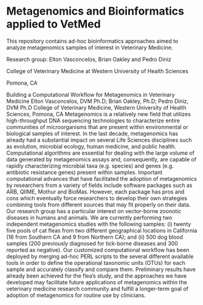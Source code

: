# Metagenomics and Bioinformatics applied to VetMed
This repository contains ad-hoc bioinformatics approaches aimed to analyze metagenomics samples of interest in Veterinary Medicine.

Research group: Elton Vasconcelos, Brian Oakley and Pedro Diniz

College of Veterinary Medicine at Western University of Health Sciences

Pomona, CA

Building a Computational Workflow for Metagenomics in Veterinary Medicine
Elton Vasconcelos, DVM Ph.D; Brian Oakley, Ph.D; Pedro Diniz, DVM Ph.D
College of Veterinary Medicine, Western University of Health Sciences, Pomona, CA
Metagenomics is a relatively new field that utilizes high-throughput DNA sequencing
technologies to characterize entire communities of microorganisms that are present within
environmental or biological samples of interest. In the last decade, metagenomics has already
had a substantial impact on several Life Sciences disciplines such as evolution, microbial
ecology, human medicine, and public health. Computational algorithms are essential for dealing
with the large volume of data generated by metagenomics assays and, consequently, are capable
of rapidly characterizing microbial taxa (e.g. species) and genes (e.g. antibiotic resistance genes)
present within samples. Important computational advances that have facilitated the adoption of
metagenomics by researchers from a variety of fields include software packages such as ARB,
QIIME, Mothur and BioMas. However, each package has pros and cons which eventually force
researchers to develop their own strategies combining tools from different sources that may fit
properly on their data. Our research group has a particular interest on vector-borne zoonotic
diseases in humans and animals. We are currently performing two independent metagenomics
studies with the following samples: (i) twenty five pools of cat fleas from two different
geographical locations in California (16 from Southern CA and 9 from Northern CA); and (ii)
500 dog blood samples (200 previously diagnosed for tick-borne diseases and 300 reported as
negative). Our customized computational workflow has been deployed by merging ad-hoc PERL
scripts to the several different available tools in order to define the operational taxonomic units
(OTUs) for each sample and accurately classify and compare them. Preliminary results have
already been achieved for the flea’s study, and the approaches we have developed may facilitate
future applications of metagenomics within the veterinary medicine research community and
fulfill a longer-term goal of adoption of metagenomics for routine use by clinicians.
